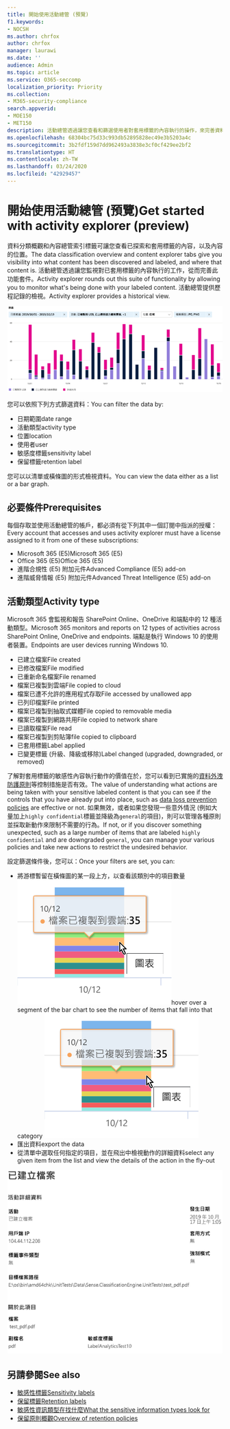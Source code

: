 ```yaml
---
title: 開始使用活動總管 (預覽)
f1.keywords:
- NOCSH
ms.author: chrfox
author: chrfox
manager: laurawi
ms.date: ''
audience: Admin
ms.topic: article
ms.service: O365-seccomp
localization_priority: Priority
ms.collection:
- M365-security-compliance
search.appverid:
- MOE150
- MET150
description: 活動總管透過讓您查看和篩選使用者對套用標籤的內容執行的操作，來完善資料分類功能。
ms.openlocfilehash: 68304bc75d33c993db52895828ec49e3b5203a4c
ms.sourcegitcommit: 3b2fdf159d7dd962493a3838e3cf0cf429ee2bf2
ms.translationtype: HT
ms.contentlocale: zh-TW
ms.lasthandoff: 03/24/2020
ms.locfileid: "42929457"
---
```

# <a name="get-started-with-activity-explorer-preview"></a><span data-ttu-id="8f8ae-103">開始使用活動總管 (預覽)</span><span class="sxs-lookup"><span data-stu-id="8f8ae-103">Get started with activity explorer (preview)</span></span>

<span data-ttu-id="8f8ae-104">資料分類概觀和內容總管索引標籤可讓您查看已探索和套用標籤的內容，以及內容的位置。</span><span class="sxs-lookup"><span data-stu-id="8f8ae-104">The data classification overview and content explorer tabs give you visibility into what content has been discovered and labeled, and where that content is.</span></span> <span data-ttu-id="8f8ae-105">活動總管透過讓您監視對已套用標籤的內容執行的工作，從而完善此功能套件。</span><span class="sxs-lookup"><span data-stu-id="8f8ae-105">Activity explorer rounds out this suite of functionality by allowing you to monitor what's being done with your labeled content.</span></span> <span data-ttu-id="8f8ae-106">活動總管提供歷程記錄的檢視。</span><span class="sxs-lookup"><span data-stu-id="8f8ae-106">Activity explorer provides a historical view.</span></span>

![預留位置螢幕擷取畫面概觀活動總管](../media/data-classification-activity-explorer-1.png)

<span data-ttu-id="8f8ae-108">您可以依照下列方式篩選資料：</span><span class="sxs-lookup"><span data-stu-id="8f8ae-108">You can filter the data by:</span></span>

- <span data-ttu-id="8f8ae-109">日期範圍</span><span class="sxs-lookup"><span data-stu-id="8f8ae-109">date range</span></span>
- <span data-ttu-id="8f8ae-110">活動類型</span><span class="sxs-lookup"><span data-stu-id="8f8ae-110">activity type</span></span>
- <span data-ttu-id="8f8ae-111">位置</span><span class="sxs-lookup"><span data-stu-id="8f8ae-111">location</span></span>
- <span data-ttu-id="8f8ae-112">使用者</span><span class="sxs-lookup"><span data-stu-id="8f8ae-112">user</span></span>
- <span data-ttu-id="8f8ae-113">敏感度標籤</span><span class="sxs-lookup"><span data-stu-id="8f8ae-113">sensitivity label</span></span>
- <span data-ttu-id="8f8ae-114">保留標籤</span><span class="sxs-lookup"><span data-stu-id="8f8ae-114">retention label</span></span>


<span data-ttu-id="8f8ae-115">您可以以清單或橫條圖的形式檢視資料。</span><span class="sxs-lookup"><span data-stu-id="8f8ae-115">You can view the data either as a list or a bar graph.</span></span>

## <a name="prerequisites"></a><span data-ttu-id="8f8ae-116">必要條件</span><span class="sxs-lookup"><span data-stu-id="8f8ae-116">Prerequisites</span></span>

<span data-ttu-id="8f8ae-117">每個存取並使用活動總管的帳戶，都必須有從下列其中一個訂閱中指派的授權：</span><span class="sxs-lookup"><span data-stu-id="8f8ae-117">Every account that accesses and uses activity explorer must have a license assigned to it from one of these subscriptions:</span></span>

- <span data-ttu-id="8f8ae-118">Microsoft 365 (E5)</span><span class="sxs-lookup"><span data-stu-id="8f8ae-118">Microsoft 365 (E5)</span></span>
- <span data-ttu-id="8f8ae-119">Office 365 (E5)</span><span class="sxs-lookup"><span data-stu-id="8f8ae-119">Office 365 (E5)</span></span>
- <span data-ttu-id="8f8ae-120">進階合規性 (E5) 附加元件</span><span class="sxs-lookup"><span data-stu-id="8f8ae-120">Advanced Compliance (E5) add-on</span></span>
- <span data-ttu-id="8f8ae-121">進階威脅情報 (E5) 附加元件</span><span class="sxs-lookup"><span data-stu-id="8f8ae-121">Advanced Threat Intelligence (E5) add-on</span></span>

## <a name="activity-type"></a><span data-ttu-id="8f8ae-122">活動類型</span><span class="sxs-lookup"><span data-stu-id="8f8ae-122">Activity type</span></span>

<span data-ttu-id="8f8ae-123">Microsoft 365 會監視和報告 SharePoint Online、OneDrive 和端點中的 12 種活動類型。</span><span class="sxs-lookup"><span data-stu-id="8f8ae-123">Microsoft 365 monitors and reports on 12 types of activities across SharePoint Online, OneDrive and endpoints.</span></span> <span data-ttu-id="8f8ae-124">端點是執行 Windows 10 的使用者裝置。</span><span class="sxs-lookup"><span data-stu-id="8f8ae-124">Endpoints are user devices running Windows 10.</span></span>

- <span data-ttu-id="8f8ae-125">已建立檔案</span><span class="sxs-lookup"><span data-stu-id="8f8ae-125">File created</span></span>
- <span data-ttu-id="8f8ae-126">已修改檔案</span><span class="sxs-lookup"><span data-stu-id="8f8ae-126">File modified</span></span>
- <span data-ttu-id="8f8ae-127">已重新命名檔案</span><span class="sxs-lookup"><span data-stu-id="8f8ae-127">File renamed</span></span>
- <span data-ttu-id="8f8ae-128">檔案已複製到雲端</span><span class="sxs-lookup"><span data-stu-id="8f8ae-128">File copied to cloud</span></span>
- <span data-ttu-id="8f8ae-129">檔案已遭不允許的應用程式存取</span><span class="sxs-lookup"><span data-stu-id="8f8ae-129">File accessed by unallowed app</span></span>
- <span data-ttu-id="8f8ae-130">已列印檔案</span><span class="sxs-lookup"><span data-stu-id="8f8ae-130">File printed</span></span>
- <span data-ttu-id="8f8ae-131">檔案已複製到抽取式媒體</span><span class="sxs-lookup"><span data-stu-id="8f8ae-131">File copied to removable media</span></span>
- <span data-ttu-id="8f8ae-132">檔案已複製到網路共用</span><span class="sxs-lookup"><span data-stu-id="8f8ae-132">File copied to network share</span></span>
- <span data-ttu-id="8f8ae-133">已讀取檔案</span><span class="sxs-lookup"><span data-stu-id="8f8ae-133">File read</span></span>
- <span data-ttu-id="8f8ae-134">檔案已複製到剪貼簿</span><span class="sxs-lookup"><span data-stu-id="8f8ae-134">file copied to clipboard</span></span>
- <span data-ttu-id="8f8ae-135">已套用標籤</span><span class="sxs-lookup"><span data-stu-id="8f8ae-135">Label applied</span></span>
- <span data-ttu-id="8f8ae-136">已變更標籤 (升級、降級或移除)</span><span class="sxs-lookup"><span data-stu-id="8f8ae-136">Label changed (upgraded, downgraded, or removed)</span></span>

<span data-ttu-id="8f8ae-137">了解對套用標籤的敏感性內容執行動作的價值在於，您可以看到已實施的[資料外洩防護原則](data-loss-prevention-policies.md)等控制措施是否有效。</span><span class="sxs-lookup"><span data-stu-id="8f8ae-137">The value of understanding what actions are being taken with your sensitive labeled content is that you can see if the controls that you have already put into place, such as [data loss prevention policies](data-loss-prevention-policies.md) are effective or not.</span></span> <span data-ttu-id="8f8ae-138">如果無效，或者如果您發現一些意外情況 (例如大量加上`highly confidential`標籤並降級為`general`的項目)，則可以管理各種原則並採取新動作來限制不需要的行為。</span><span class="sxs-lookup"><span data-stu-id="8f8ae-138">If not, or if you discover something unexpected, such as a large number of items that are labeled `highly confidential` and are downgraded `general`, you can manage your various policies and take new actions to restrict the undesired behavior.</span></span>

<span data-ttu-id="8f8ae-139">設定篩選條件後，您可以：</span><span class="sxs-lookup"><span data-stu-id="8f8ae-139">Once your filters are set, you can:</span></span>

- <span data-ttu-id="8f8ae-140">將游標暫留在橫條圖的某一段上方，以查看該類別中的項目數量 ![活動總管將游標暫留在](../media/data-classification-activity-explorer-hover-over-2.png)</span><span class="sxs-lookup"><span data-stu-id="8f8ae-140">hover over a segment of the bar chart to see the number of items that fall into that category ![activity explorer hover over](../media/data-classification-activity-explorer-hover-over-2.png)</span></span>
- <span data-ttu-id="8f8ae-141">匯出資料</span><span class="sxs-lookup"><span data-stu-id="8f8ae-141">export the data</span></span>
- <span data-ttu-id="8f8ae-142">從清單中選取任何指定的項目，並在飛出中檢視動作的詳細資料</span><span class="sxs-lookup"><span data-stu-id="8f8ae-142">select any given item from the list and view the details of the action in the fly-out</span></span>

![活動總管詳細資料飛出](../media/data-classification-activity-explorer-fly-out-3.png)

## <a name="see-also"></a><span data-ttu-id="8f8ae-144">另請參閱</span><span class="sxs-lookup"><span data-stu-id="8f8ae-144">See also</span></span>
- [<span data-ttu-id="8f8ae-145">敏感性標籤</span><span class="sxs-lookup"><span data-stu-id="8f8ae-145">Sensitivity labels</span></span>](sensitivity-labels.md)
- [<span data-ttu-id="8f8ae-146">保留標籤</span><span class="sxs-lookup"><span data-stu-id="8f8ae-146">Retention labels</span></span>](labels.md)
- [<span data-ttu-id="8f8ae-147">敏感性資訊類型在找什麼</span><span class="sxs-lookup"><span data-stu-id="8f8ae-147">What the sensitive information types look for</span></span>](what-the-sensitive-information-types-look-for.md)
- [<span data-ttu-id="8f8ae-148">保留原則概觀</span><span class="sxs-lookup"><span data-stu-id="8f8ae-148">Overview of retention policies</span></span>](retention-policies.md)

